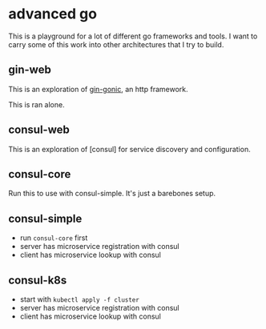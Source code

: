 # advanced go

This is a playground for a lot of different go frameworks and tools. I want to carry some of this work into other architectures that I try to build.

## gin-web

This is an exploration of [gin-gonic](https://github.com/gin-gonic/gin), an http framework.

This is ran alone.


## consul-web

This is an exploration of [consul] for service discovery and configuration.

## consul-core

Run this to use with consul-simple. It's just a barebones setup.

## consul-simple

- run `consul-core` first
- server has microservice registration with consul
- client has microservice lookup with consul

## consul-k8s

- start with `kubectl apply -f cluster`
- server has microservice registration with consul
- client has microservice lookup with consul
